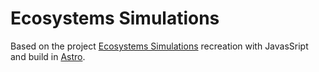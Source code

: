 # Ecosystems Simulations

Based on the project [Ecosystems Simulations](https://www.unicamp.br/fea/ortega/java/index.htm) recreation with JavasSript and build in [Astro](https://astro.build).

